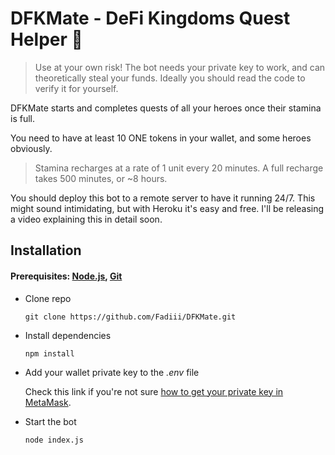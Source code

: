 # DFKMate - DeFi Kingdoms Quest Helper 🎉
  >  Use at your own risk! The bot needs your private key to work, and can theoretically steal your funds. Ideally you should read the code to verify it for yourself.
  
  DFKMate starts and completes quests of all your heroes once their stamina is full.
  
  You need to have at least 10 ONE tokens in your wallet, and some heroes obviously.
  
  > Stamina recharges at a rate of 1 unit every 20 minutes. A full recharge takes 500 minutes, or ~8 hours.
  
  You should deploy this bot to a remote server to have it running 24/7. This might sound intimidating, but with Heroku it's easy and free. I'll be releasing a video explaining  this in detail soon.
  
## Installation
#### Prerequisites: [Node.js](https://nodejs.org/en/download/), [Git](https://git-scm.com/downloads)
  - Clone repo
    ```
    git clone https://github.com/Fadiii/DFKMate.git
    ```
  - Install dependencies
    ```
    npm install
    ```
  - Add your wallet private key to the *.env* file

    Check this link if you're not sure [how to get your private key in MetaMask](https://metamask.zendesk.com/hc/en-us/articles/360015289632-How-to-Export-an-Account-Private-Key).
  - Start the bot
    ```
    node index.js
    ```
